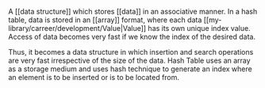 A [[data structure]] which stores [[data]] in an associative manner. In a hash table, data is stored in an [[array]] format, where each data [[my-library/carreer/development/Value|Value]] has its own unique index value. Access of data becomes very fast if we know the index of the desired data.

Thus, it becomes a data structure in which insertion and search operations are very fast irrespective of the size of the data. Hash Table uses an array as a storage medium and uses hash technique to generate an index where an element is to be inserted or is to be located from.